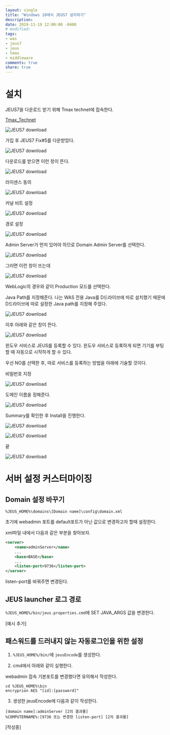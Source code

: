 ```yaml
---
layout: single
title: "Windows 10에서 JEUS7 설치하기"
description:
date: 2019-11-19 12:00:00 -0400
# modified: 
tags: 
- was
- jeus7
- jeus
- tmax
- middleware
comments: true
share: true
---
```


# 설치

JEUS7을 다운로드 받기 위해 Tmax technet에 접속한다.

[Tmax_Technet](https://technet.tmaxsoft.com/ko/front/main/main.do)

![JEUS7 download]({{site.url}}{{site.baseurl}}/assets/images/2019-11-19-Windows10-JEUS7/0.PNG)


가입 후 JEUS7 Fix#5를 다운받았다.

![JEUS7 download]({{site.url}}{{site.baseurl}}/assets/images/2019-11-19-Windows10-JEUS7/1.PNG)


다운로드를 받으면 이런 창이 뜬다.

![JEUS7 download]({{site.url}}{{site.baseurl}}/assets/images/2019-11-19-Windows10-JEUS7/2.PNG)

라이센스 동의

![JEUS7 download]({{site.url}}{{site.baseurl}}/assets/images/2019-11-19-Windows10-JEUS7/3.PNG)

커널 비트 설정

![JEUS7 download]({{site.url}}{{site.baseurl}}/assets/images/2019-11-19-Windows10-JEUS7/4.PNG)

경로 설정

![JEUS7 download]({{site.url}}{{site.baseurl}}/assets/images/2019-11-19-Windows10-JEUS7/5.PNG)

Admin Server가 먼저 있어야 하므로 Domain Admin Server를 선택한다.

![JEUS7 download]({{site.url}}{{site.baseurl}}/assets/images/2019-11-19-Windows10-JEUS7/6.PNG)

그러면 이런 창이 뜨는데

![JEUS7 download]({{site.url}}{{site.baseurl}}/assets/images/2019-11-19-Windows10-JEUS7/7.PNG)

WebLogic의 경우와 같이 Production 모드를 선택한다.

Java Path를 지정해준다. 나는 WAS 전용 Java를 D드라이브에 따로 설치했기 때문에
D드라이브에 따로 설정한 Java path를 지정해 주었다.

![JEUS7 download]({{site.url}}{{site.baseurl}}/assets/images/2019-11-19-Windows10-JEUS7/8.PNG)

이후 아래와 같은 창이 뜬다.

![JEUS7 download]({{site.url}}{{site.baseurl}}/assets/images/2019-11-19-Windows10-JEUS7/9.PNG)

윈도우 서비스로 JEUS를 등록할 수 있다.
윈도우 서비스로 등록하게 되면 기기를 부팅할 때 자동으로 시작하게 할 수 있다.

우선 NO를 선택한 후, 따로 서비스를 등록하는 방법을 아래에 기술할 것이다.

비밀번호 지정

![JEUS7 download]({{site.url}}{{site.baseurl}}/assets/images/2019-11-19-Windows10-JEUS7/10.PNG)

도메인 이름을 정해준다.

![JEUS7 download]({{site.url}}{{site.baseurl}}/assets/images/2019-11-19-Windows10-JEUS7/11.PNG)

Summary를 확인한 후 Install을 진행한다.

![JEUS7 download]({{site.url}}{{site.baseurl}}/assets/images/2019-11-19-Windows10-JEUS7/12.PNG)

![JEUS7 download]({{site.url}}{{site.baseurl}}/assets/images/2019-11-19-Windows10-JEUS7/13.PNG)

끝

![JEUS7 download]({{site.url}}{{site.baseurl}}/assets/images/2019-11-19-Windows10-JEUS7/14.PNG)



# 서버 설정 커스터마이징


## Domain 설정 바꾸기

`%JEUS_HOME%\domains\[Domain name]\config\domain.xml`

초기에 webadmin 포트를 default포트가 아닌 값으로 변경하고자 할때 설정한다.

xml파일 내에서 다음과 같은 부분을 찾아보자.

```xml
<server>
	<name>adminServer</name>
	...
	<base>BASE</base>
	...
	<listen-port>9736</listen-port>
</server>
```

listen-port를 바꿔주면 변경된다.

## JEUS launcher 로그 경로

`%JEUS_HOME%/bin/jeus.properties.cmd`에 SET 	JAVA_ARGS 값을 변경한다.

[예시 추가]

## 패스워드를 드러내지 않는 자동로그인을 위한 설정

1. `%JEUS_HOME%/bin/`에 `jeusEncode`를 생성한다.

2. cmd에서 아래와 같이 실행한다.

webadmin 접속 기본포트를 변경했다면 유의해서 작성한다.

```
cd %JEUS_HOME%\bin
encryprion AES "[id]:[password]"
```

3. 생성한 jeusEncode에 다음과 같이 작성한다.

```
[domain name]:adminServer [2의 결과물]
%COMPUTERNAME%:[9736 또는 변경한 listen-port] [2의 결과물]
```

[작성중]

<!--
## Node Manager 설정 바꾸기

`%JEUS_HOME%\nodemanager\jeusnm.xml`

Node Manager 포트 변경, 전용 로그파일 경로 등을 변경할 수 있다.




## administrator 이름 바꾸기



## 보안 설정 바꾸기

## 기타 로그 위치 바꾸기


![]({{site.url}}{{site.baseurl}}/assets/images/2019-11-19-Windows10-JEUS7/10.PNG)
![]({{site.url}}{{site.baseurl}}/assets/images/2019-11-19-Windows10-JEUS7/10.PNG)
![]({{site.url}}{{site.baseurl}}/assets/images/2019-11-19-Windows10-JEUS7/10.PNG)
![]({{site.url}}{{site.baseurl}}/assets/images/2019-11-19-Windows10-JEUS7/10.PNG)
![]({{site.url}}{{site.baseurl}}/assets/images/2019-11-19-Windows10-JEUS7/10.PNG)
![]({{site.url}}{{site.baseurl}}/assets/images/2019-11-19-Windows10-JEUS7/20.PNG)
![]({{site.url}}{{site.baseurl}}/assets/images/2019-11-19-Windows10-JEUS7/20.PNG)
![]({{site.url}}{{site.baseurl}}/assets/images/2019-11-19-Windows10-JEUS7/20.PNG)
![]({{site.url}}{{site.baseurl}}/assets/images/2019-11-19-Windows10-JEUS7/20.PNG)
![]({{site.url}}{{site.baseurl}}/assets/images/2019-11-19-Windows10-JEUS7/20.PNG)
-->